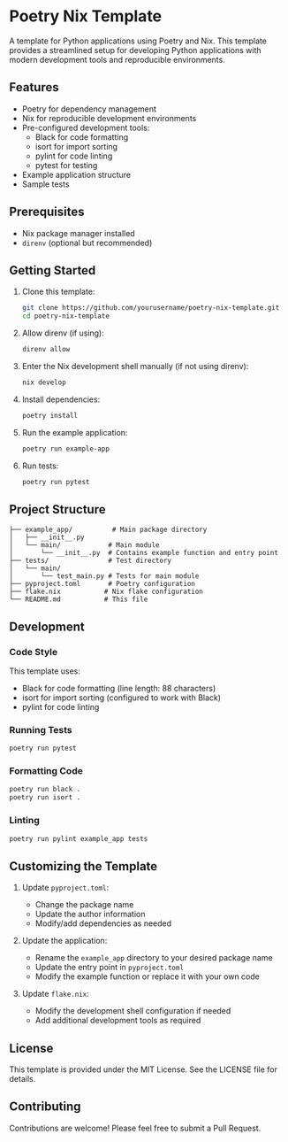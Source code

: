 # Poetry Nix Template

A template for Python applications using Poetry and Nix. This template provides a streamlined setup for developing Python applications with modern development tools and reproducible environments.

## Features

- Poetry for dependency management
- Nix for reproducible development environments
- Pre-configured development tools:
  - Black for code formatting
  - isort for import sorting
  - pylint for code linting
  - pytest for testing
- Example application structure
- Sample tests

## Prerequisites

- Nix package manager installed
- `direnv` (optional but recommended)

## Getting Started

1. Clone this template:
   ```bash
   git clone https://github.com/yourusername/poetry-nix-template.git
   cd poetry-nix-template
   ```

2. Allow direnv (if using):
   ```bash
   direnv allow
   ```

3. Enter the Nix development shell manually (if not using direnv):
   ```bash
   nix develop
   ```

4. Install dependencies:
   ```bash
   poetry install
   ```

5. Run the example application:
   ```bash
   poetry run example-app
   ```

6. Run tests:
   ```bash
   poetry run pytest
   ```

## Project Structure

```
├── example_app/          # Main package directory
│   ├── __init__.py
│   └── main/            # Main module
│       └── __init__.py  # Contains example function and entry point
├── tests/               # Test directory
│   └── main/
│       └── test_main.py # Tests for main module
├── pyproject.toml       # Poetry configuration
├── flake.nix           # Nix flake configuration
└── README.md           # This file
```

## Development

### Code Style

This template uses:
- Black for code formatting (line length: 88 characters)
- isort for import sorting (configured to work with Black)
- pylint for code linting

### Running Tests

```bash
poetry run pytest
```

### Formatting Code

```bash
poetry run black .
poetry run isort .
```

### Linting

```bash
poetry run pylint example_app tests
```

## Customizing the Template

1. Update `pyproject.toml`:
   - Change the package name
   - Update the author information
   - Modify/add dependencies as needed

2. Update the application:
   - Rename the `example_app` directory to your desired package name
   - Update the entry point in `pyproject.toml`
   - Modify the example function or replace it with your own code

3. Update `flake.nix`:
   - Modify the development shell configuration if needed
   - Add additional development tools as required

## License

This template is provided under the MIT License. See the LICENSE file for details.

## Contributing

Contributions are welcome! Please feel free to submit a Pull Request.